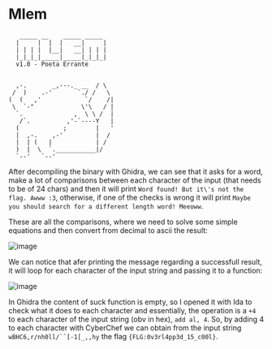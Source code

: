# Mlem

```
   _____ __    _____ _____
  |     |  |  |   __|     |
  | | | |  |__|   __| | | |
  |_|_|_|_____|_____|_|_|_|
  v1.0 - Poeta Errante


  ,-.       _,---._ __  / \
 /  )    .-'       `./ /   \
(  (   ,'            `/    /|
 \  `-"             \'\   / |
  `.              ,  \ \ /  |
   /`.          ,'-`----Y   |
  (            ;        |   '
  |  ,-.    ,-'         |  /
  |  | (   |            | /
  )  |  \  `.___________|/
  `--'   `--'
```

After decompiling the binary with Ghidra, we can see that it asks for a word, make a lot of comparisons between each character of the input (that needs to be of 24 chars) and then it will print `Word found! But it\'s not the flag. Awww :3`, otherwise, if one of the checks is wrong it will print `Maybe you should search for a different length word! Meeoww`.

These are all the comparisons, where we need to solve some simple equations and then convert from decimal to ascii the result:

![image](https://user-images.githubusercontent.com/32301476/196969648-23700899-d9ed-4af8-b9c8-7fb0a8c41261.png)

We can notice that afer printing the message regarding a successfull result, it will loop for each character of the input string and passing it to a function:

![image](https://user-images.githubusercontent.com/32301476/196969883-bfa6f3ee-a1c9-4725-8bce-fd2db34b5b9a.png)

In Ghidra the content of suck function is empty, so I opened it with Ida to check what it does to each character and essentially, the operation is a `+4` to each character of the input string (obv in hex), `add al, 4`.
So, by adding 4 to each character with CyberChef we can obtain from the input string `wBHC6,r/nh0ll/``[-1[_,,hy` the flag `{FLG:0v3rl4pp3d_15_c00l}`.
